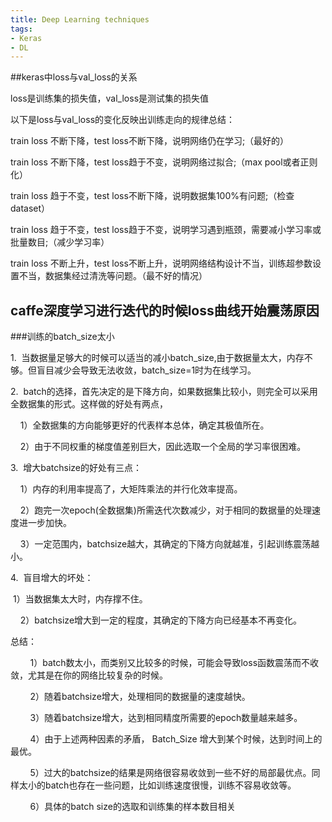 ```yaml
---
title: Deep Learning techniques
tags:
- Keras
- DL
---
```

<!--more-->
 ##keras中loss与val_loss的关系

loss是训练集的损失值，val_loss是测试集的损失值

以下是loss与val_loss的变化反映出训练走向的规律总结：

train loss 不断下降，test loss不断下降，说明网络仍在学习;（最好的）

train loss 不断下降，test loss趋于不变，说明网络过拟合;（max pool或者正则化）

train loss 趋于不变，test loss不断下降，说明数据集100%有问题;（检查dataset）

train loss 趋于不变，test loss趋于不变，说明学习遇到瓶颈，需要减小学习率或批量数目;（减少学习率）

train loss 不断上升，test loss不断上升，说明网络结构设计不当，训练超参数设置不当，数据集经过清洗等问题。（最不好的情况）
## caffe深度学习进行迭代的时候loss曲线开始震荡原因

###训练的batch\_size太小

1.  当数据量足够大的时候可以适当的减小batch\_size,由于数据量太大，内存不够。但盲目减少会导致无法收敛，batch\_size=1时为在线学习。

2.  batch的选择，首先决定的是下降方向，如果数据集比较小，则完全可以采用全数据集的形式。这样做的好处有两点，

    1）全数据集的方向能够更好的代表样本总体，确定其极值所在。

    2）由于不同权重的梯度值差别巨大，因此选取一个全局的学习率很困难。

3.  增大batchsize的好处有三点：

    1）内存的利用率提高了，大矩阵乘法的并行化效率提高。

    2）跑完一次epoch(全数据集)所需迭代次数减少，对于相同的数据量的处理速度进一步加快。

    3）一定范围内，batchsize越大，其确定的下降方向就越准，引起训练震荡越小。

4.  盲目增大的坏处：

 1）当数据集太大时，内存撑不住。

    2）batchsize增大到一定的程度，其确定的下降方向已经基本不再变化。

总结：

        1）batch数太小，而类别又比较多的时候，可能会导致loss函数震荡而不收敛，尤其是在你的网络比较复杂的时候。

        2）随着batchsize增大，处理相同的数据量的速度越快。

        3）随着batchsize增大，达到相同精度所需要的epoch数量越来越多。

        4）由于上述两种因素的矛盾， Batch\_Size 增大到某个时候，达到时间上的最优。

        5）过大的batchsize的结果是网络很容易收敛到一些不好的局部最优点。同样太小的batch也存在一些问题，比如训练速度很慢，训练不容易收敛等。

        6）具体的batch size的选取和训练集的样本数目相关
